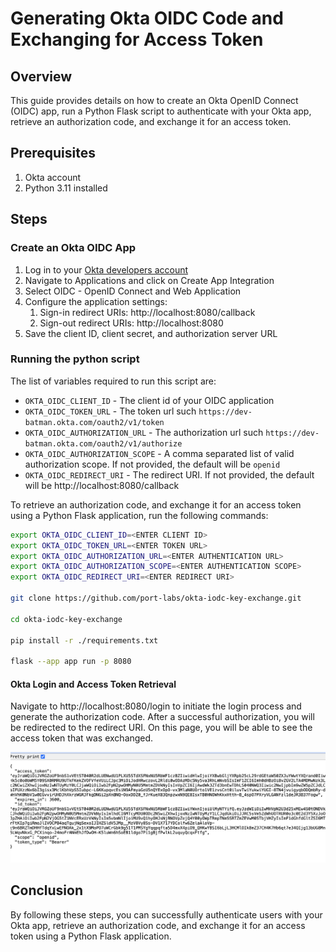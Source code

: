 # Generating Okta OIDC Code and Exchanging for Access Token

## Overview
This guide provides details on how to create an Okta OpenID Connect (OIDC) app, run a Python Flask script to authenticate with your Okta app, retrieve an authorization code, and exchange it for an access token.


## Prerequisites
1. Okta account
2. Python 3.11 installed

## Steps

### Create an Okta OIDC App
1. Log in to your [Okta developers account](https://developer.okta.com)
2. Navigate to Applications and click on Create App Integration
3. Select OIDC - OpenID Connect and Web Application
4. Configure the application settings:
    1. Sign-in redirect URIs: http://localhost:8080/callback
    2. Sign-out redirect URIs: http://localhost:8080
5. Save the client ID, client secret, and authorization server URL

### Running the python script

The list of variables required to run this script are:
- `OKTA_OIDC_CLIENT_ID` - The client id of your OIDC application
- `OKTA_OIDC_TOKEN_URL` - The token url such `https://dev-batman.okta.com/oauth2/v1/token`
- `OKTA_OIDC_AUTHORIZATION_URL` - The authorization url such `https://dev-batman.okta.com/oauth2/v1/authorize`
- `OKTA_OIDC_AUTHORIZATION_SCOPE` - A comma separated list of valid authorization scope. If not provided, the default will be  `openid`
- `OKTA_OIDC_REDIRECT_URI` - The redirect URI. If not provided, the default will be http://localhost:8080/callback


To retrieve an authorization code, and exchange it for an access token using a Python Flask application, run the following commands: 

```bash
export OKTA_OIDC_CLIENT_ID=<ENTER CLIENT ID>
export OKTA_OIDC_TOKEN_URL=<ENTER TOKEN URL>
export OKTA_OIDC_AUTHORIZATION_URL=<ENTER AUTHENTICATION URL>
export OKTA_OIDC_AUTHORIZATION_SCOPE=<ENTER AUTHENTICATION SCOPE>
export OKTA_OIDC_REDIRECT_URI=<ENTER REDIRECT URI>

git clone https://github.com/port-labs/okta-iodc-key-exchange.git

cd okta-iodc-key-exchange

pip install -r ./requirements.txt

flask --app app run -p 8080
```

#### Okta Login and Access Token Retrieval
Navigate to http://localhost:8080/login to initiate the login process and generate the authorization code. After a successful authorization, you will be redirected to the redirect URI. On this page, you will be able to see the access token that was exchanged.

![Access Token](./okta_access_token.png)

## Conclusion
By following these steps, you can successfully authenticate users with your Okta app, retrieve an authorization code, and exchange it for an access token using a Python Flask application.